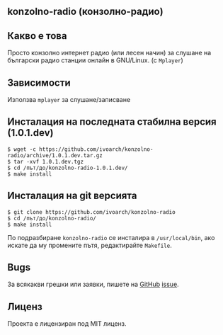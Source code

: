konzolno-radio (конзолно-радио)
-------------------------------

Какво е това
------------

Просто конзолно интернет радио (или лесен начин) за слушане на български радио станции онлайн в GNU/Linux. (с `Mplayer`)

Зависимости
-----------

Използва `mplayer` за слушане/записване

Инсталация на последната стабилна версия (1.0.1.dev)
---------------------------------------------------

    $ wget -c https://github.com/ivoarch/konzolno-radio/archive/1.0.1.dev.tar.gz
    $ tar -xvf 1.0.1.dev.tgz
    $ cd /път/до/konzolno-radio-1.0.1.dev/
    $ make install

Инсталация на git версията
--------------------------

    $ git clone https://github.com/ivoarch/konzolno-radio
    $ cd /път/до/konzolno-radio/
    $ make install

По подразбиране `konzolno-radio` се инсталира в `/usr/local/bin`, ако искате да му промените пътя, редактирайте `Makefile`.

Bugs
----
За всякакви грешки или заявки, пишете на [GitHub](https://github.com/ivoarch/konzolno-radio) [issue](https://github.com/ivoarch/konzolno-radio/issues).

Лиценз
------
Проекта е лицензиран под MIT лиценз.
